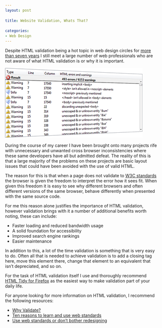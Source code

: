 ```yaml
---
layout: post

title: Website Validation, Whats That?

categories:
- Web Design
---
```


Despite HTML validation being a hot topic in web design circles for [more than seven years](http://simplebits.com/notebook/2002/10/20/october-20-2002/) I still meet a large number of web professionals who are not aware of what HTML validation is or why it is important.

![A list of html errors on a page showing little thought towards validation](/img/content/website-validation-problems.png)

During the course of my career I have been brought onto many projects rife with unnecessary and unwanted cross browser inconsistencies where these same developers have all but admitted defeat. The reality of this is that a large majority of the problems on these projects are basic layout issues that could have been avoided with the use of valid HTML.

The reason for this is that when a page does not validate to [W3C standards](http://validator.w3.org/) the browser is given the freedom to interpret the error how it sees fit. When given this freedom it is easy to see why different browsers and often different versions of the same browser, behave differently when presented with the same source code.

For me this reason alone justifies the importance of HTML validation, however validation brings with it a number of additional benefits worth noting, these can include:

*   Faster loading and reduced bandwidth usage
*   A solid foundation for accessibility
*   Improved search engine rankings
*   Easier maintenance

In addition to this, a lot of the time validation is something that is very easy to do. Often all that is needed to achieve validation is to add a closing tag here, move this element there, change that element to an equivalent that isn’t depreciated, and so on.

For the task of HTML validation itself I use and thoroughly recommend [HTML Tidy for Firefox](https://addons.mozilla.org/en-US/firefox/addon/249/) as the easiest way to make validation part of your daily life.

For anyone looking for more information on HTML validation, I recommend the following resources:

*   [Why Validate?](http://validator.w3.org/docs/why.html)
*   [Ten reasons to learn and use web standards](http://www.456bereastreet.com/archive/200512/ten_reasons_to_learn_and_use_web_standards/)
*   [Use web standards or don’t bother redesigning](http://www.456bereastreet.com/archive/200601/failed_redesigns_use_web_standards_or_dont_bother_redesigning/)